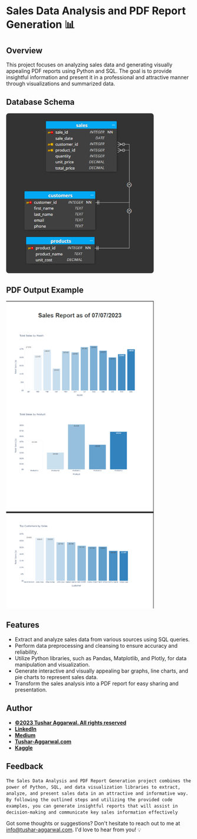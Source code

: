 # Sales Data Analysis and PDF Report Generation 📊

## Overview
This project focuses on analyzing sales data and generating visually appealing PDF reports using Python and SQL. The goal is to provide insightful information and present it in a professional and attractive manner through visualizations and summarized data.

## Database Schema
<img src="sales_db_schema.png" width="400" alt="DB Schema">

## PDF Output Example
<img src="pdf_output_demo.png" width="400" alt="PDF Output Demo">

## Features
* Extract and analyze sales data from various sources using SQL queries.
* Perform data preprocessing and cleansing to ensure accuracy and reliability.
* Utilize Python libraries, such as Pandas, Matplotlib, and Plotly, for data manipulation and visualization.
* Generate interactive and visually appealing bar graphs, line charts, and pie charts to represent sales data.
* Transform the sales analysis into a PDF report for easy sharing and presentation.

## Author
- <ins><b>©2023 Tushar Aggarwal. All rights reserved</b></ins>
- <b>[LinkedIn](https://www.linkedin.com/in/tusharaggarwalinseec/)</b>
- <b>[Medium](https://medium.com/@tushar_aggarwal)</b> 
- <b>[Tushar-Aggarwal.com](https://www.tushar-aggarwal.com/)</b>
- <b>[Kaggle](https://www.kaggle.com/tusharaggarwal27)</b> 



## Feedback
```The Sales Data Analysis and PDF Report Generation project combines the power of Python, SQL, and data visualization libraries to extract, analyze, and present sales data in an attractive and informative way. By following the outlined steps and utilizing the provided code examples, you can generate insightful reports that will assist in decision-making and communicate key sales information effectively```

Got some thoughts or suggestions? Don't hesitate to reach out to me at info@tushar-aggarwal.com. I'd love to hear from you! 💡